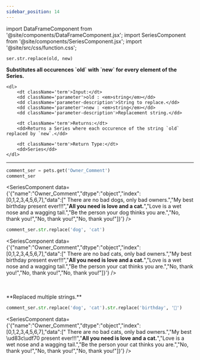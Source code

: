 ```yaml
---
sidebar_position: 14
---
```


import DataFrameComponent from '@site/components/DataFrameComponent.jsx';
import SeriesComponent from '@site/components/SeriesComponent.jsx';
import '@site/src/css/function.css';

<code>ser.str.replace(old, new)</code>

<div className='base'>
    <p><strong>Substitutes all occurences `old` with `new` for every element of the Series.</strong></p>

    <dl>
        <dt className='term'>Input:</dt>
        <dd className='parameter'>old : <em>string</em></dd>
        <dd className='parameter-description'>String to replace.</dd>
        <dd className='parameter'>new : <em>string</em></dd>
        <dd className='parameter-description'>Replacement string.</dd>

        <dt className='term'>Returns:</dt>
        <dd>Returns a Series where each occurence of the string `old` replaced by `new`.</dd>

        <dt className='term'>Return Type:</dt>
        <dd>Series</dd>
    </dl>
</div>

---

```python
comment_ser = pets.get('Owner_Comment')
comment_ser
```
<SeriesComponent data={'{"name":"Owner_Comment","dtype":"object","index":[0,1,2,3,4,5,6,7],"data":["      There are no bad dogs, only bad owners.","My best birthday present ever!!!","****All you need is love and a cat.****","Love is a wet nose and a wagging tail.","Be the person your dog thinks you are.","No, thank you!","No, thank you!","No, thank you!"]}'} />

```python
comment_ser.str.replace('dog', 'cat')
```
<SeriesComponent data={'{"name":"Owner_Comment","dtype":"object","index":[0,1,2,3,4,5,6,7],"data":["      There are no bad cats, only bad owners.","My best birthday present ever!!!","****All you need is love and a cat.****","Love is a wet nose and a wagging tail.","Be the person your cat thinks you are.","No, thank you!","No, thank you!","No, thank you!"]}'} />

<p><br></br> **Replaced multiple strings.** </p>

```python
comment_ser.str.replace('dog', 'cat').str.replace('birthday', '🍰')
```
<SeriesComponent data={'{"name":"Owner_Comment","dtype":"object","index":[0,1,2,3,4,5,6,7],"data":["      There are no bad cats, only bad owners.","My best \\ud83c\\udf70 present ever!!!","****All you need is love and a cat.****","Love is a wet nose and a wagging tail.","Be the person your cat thinks you are.","No, thank you!","No, thank you!","No, thank you!"]}'} />